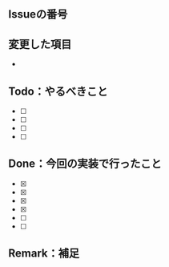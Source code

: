 ## Issueの番号

<!-- チケット番号などを記入してください -->



## 変更した項目

<!-- このプルリクは何をしたのかを記入してください。画像とテキストを使って説明するのがおすすめです。 -->

* 

## Todo：やるべきこと

<!-- 今回のプルリクはまだやっていないことや、将来やる予定の事項を記入してください -->

- [ ]
- [ ]
- [ ]
- [ ]

## Done：今回の実装で行ったこと

<!-- Issueで定義した，最低限クローズするための項目．＋でやったことを記述する -->

- [x] 
- [x] 
- [x] 
- [x] 
- [ ] 
- [ ] 

## Remark：補足

<!-- 補足事項があれば記入してください -->